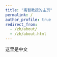 ```yaml
---
title: "高智教授的主页"
permalink: /
author_profile: true
redirect_from: 
  - /zh/about/
  - /zh/about.html
---
```


这里是中文